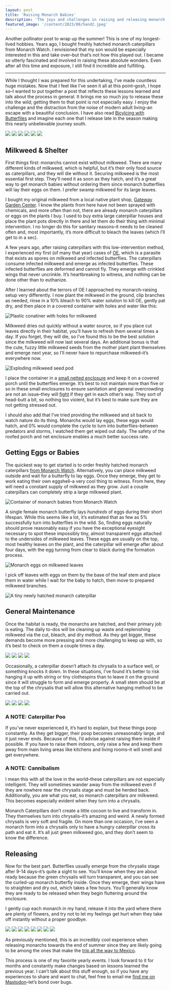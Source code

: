 ```yaml
---
layout: post
title: 'Raising Monarch Babies'
description: 'The joys and challenges in raising and releasing monarch butteflies.'
featured_image: '/content/2023/08/hand2.jpeg'
---
```

Another pollinator post to wrap up the summer! This is one of my longest-lived hobbies. Years ago, I bought freshly hatched monarch caterpillars from Monarch Watch. I envisioned that my son would be especially interested in this and take over–but that’s not how this played out. I became so utterly fascinated and involved in raising these absolute wonders. Even after all this time and exposure, I still find it incredible and fulfilling. 

<hr />

While I thought I was prepared for this undertaking, I’ve made countless huge mistakes. Now that I feel like I’ve seen it all at this point–gosh, I hope so–I wanted to put together a post that reflects these lessons learned and talk about the process in general. It brings me so much joy to release these into the wild; getting them to that point is not especially easy. I enjoy the challenge and the distraction from the noise of modern adult living–an escape with a beautiful conclusion. I have also read [Bicylcing with Butterfiles](https://bookshop.org/p/books/bicycling-with-butterflies-my-10-201-mile-journey-following-the-monarch-migration-sara-dykman/14823116) and imagine each one that I release late in the season making this nearly unbelievable journey south. 

<div class="gallery" data-columns="2">
  <img src="/content/2023/08/hand1.JPG">
  <img src="/content/2023/08/hand2.jpeg">
  <img src="/content/2023/08/hand3.jpeg">
  <img src="/content/2023/08/hand5.JPG">
  <img src="/content/2023/08/hand6.jpeg">
  <img src="/content/2023/08/hand7.jpeg">
</div>

## Milkweed & Shelter
First things first: monarchs cannot exist without milkweed. There are many different kinds of milkweed, which is helpful, but it’s their only food source as caterpillars, and they will die without it. Securing milkweed is the most essential first step. They’ll need it as soon as they hatch, and it’s a great way to get monarch babies without ordering them since monarch butterflies will lay their eggs on them. I prefer swamp milkweed for its large leaves. 

I bought my original milkweed from a local native plant shop, [Gateway Garden Center](https://www.gatewaygardens.com/). I know the plants from here have not been sprayed with chemicals, and more often than not, there are already monarch caterpillars or eggs on the plants I buy. I used to buy extra large caterpillar houses and place the plant pots directly in there and let them do their thing with minimal intervention. I no longer do this for sanitary reasons–it needs to be cleaned often and, most importantly, it’s more difficult to bleach the leaves (which I’ll get to in a sec). 

A few years ago, after raising caterpillars with this low-intervention method, I experienced my first (of many that year) cases of [OE](https://www.monarchparasites.org/oe), which is a parasite that exists as spores on milkweed and infected butterflies. The caterpillars consume infected milkweed and emerge as infected butterflies. These infected butterflies are deformed and cannot fly. They emerge with crinkled wings that never uncrinkle. It’s heartbreaking to witness, and nothing can be done other than to euthanize. 

After I learned about the terrors of OE I approached my monarch-raising setup very differently. I now plant the milkweed in the ground, clip branches as needed, rinse in a 10% bleach to 90% water solution to kill OE, gently pat dry, and then place in a covered container with holes and water like this:

![Plastic conatiner with holes for milkweed](/content/2023/08/container.jpg)

Milkweed dries out quickly without a water source, so if you place cut leaves directly in their habitat, you’ll have to refresh them several times a day. If you forget, they will die, so I’ve found this to be the best solution since the milkweed will now last several days. An additional bonus is that the cute, fuzzy little milkweed seeds from the mother plant plant themselves and emerge next year, so I’ll never have to repurchase milkweed–it’s everywhere now. 

![Exploding milkweed seed pod](/content/2023/08/milkweed-seeds.JPG)

I place the container in a [small netted enclosure](https://www.amazon.com/Insect-Butterfly-Habitat-Terrarium-Polyester/dp/B07PQVTW9C/ref=asc_df_B07PQVTW9C/?tag=&linkCode=df0&hvadid=343269712304&hvpos=&hvnetw=g&hvrand=16520357288669115978&hvpone=&hvptwo=&hvqmt=&hvdev=c&hvdvcmdl=&hvlocint=&hvlocphy=9007479&hvtargid=pla-733325012311&ref=&adgrpid=69726068875&th=1) and keep it on a covered porch until the butterflies emerge. It’s best to not maintain more than five or so in these small enclosures to ensure sanitation and general overcrowding are not an issue–they will [fight](https://mastodon.yupgup.com/@joni/110945642717612538) if they get in each other’s way. They sort of head-butt a bit, so nothing too violent, but it’s best to make sure they are not getting stressed out.   

I should also add that I’ve tried providing the milkweed and sit back to watch nature do its thing. Monarchs would lay eggs, these eggs would hatch, and 0% would complete the cycle to turn into butterflies–between predators and storms, I watched them get wiped out daily. The safety of the roofed porch and net enclosure enables a much better success rate. 

## Getting Eggs or Babies
The quickest way to get started is to order freshly hatched monarch caterpillars [from Monarch Watch](https://shop.monarchwatch.org/product/Rearing-Kit/113232). Alternatively, you can place milkweed outside and wait for a butterfly to lay eggs. Once they emerge, they get to work eating their own eggshell–a very cool thing to witness. From here, they will need a constant supply of milkweed as they grow. Just a couple caterpillars can completely strip a large milkweed plant.  

![Container of monarch babies from Monarch Watch](/content/2023/08/bought-babies.jpg)

A single female monarch butterfly lays *hundreds* of eggs during their short lifespan. While this seems like a lot, it’s estimated that as few as 5% successfully turn into butterflies in the wild. So, finding eggs naturally should prove reasonably easy if you have the exceptional eyesight necessary to spot these impossibly tiny, almost transparent eggs attached to the undersides of milkweed leaves. These eggs are usually on the top, most healthy leaves on the plant, and the caterpillar will emerge after about four days, with the egg turning from clear to black during the formation process. 

![Monarch eggs on milkweed leaves](/content/2023/08/eggs.jpg)

I pick off leaves with eggs on them by the base of the leaf stem and place them in water while I wait for the baby to hatch, then move to prepared milkweed branches. 

![A tiny newly hatched monarch caterpillar](/content/2023/08/baby.JPG)

## General Maintenance 
Once the habitat is ready, the monarchs are hatched, and their primary job is eating. The daily to-dos will be cleaning up waste and replenishing milkweed via the cut, bleach, and dry method. As they get bigger, these demands become more pressing and more challenging to keep up with, so it’s best to check on them a couple times a day. 

<div class="gallery" data-columns="2">
  <img src="/content/2023/08/caterpillar-large1.jpeg">
  <img src="/content/2023/08/caterpillars-large2.jpeg">
  <img src="/content/2023/08/caterpillars-large3.jpg">
  <img src="/content/2023/08/caterpillars1.jpeg">
</div>

Occasionally, a caterpillar doesn’t attach its chrysalis to a surface well, or something knocks it down. In these situations, I’ve found it’s better to risk hanging it up with string or tiny clothespins than to leave it on the ground since it will struggle to form and emerge properly. A small stem should be at the top of the chrysalis that will allow this alternative hanging method to be carried out.

<div class="gallery" data-columns="2">
  <img src="/content/2023/08/jshape.jpeg">
  <img src="/content/2023/08/jshape2.JPG">
  <img src="/content/2023/08/ready1.JPG">
  <img src="/content/2023/08/crinkle2.JPG">
</div>

### A NOTE: Caterpillar Poo
If you’ve never experienced it, it’s hard to explain, but these things poop constantly. As they get bigger, their poop becomes unreasonably large, and it just never ends. Because of this, I’d advise against raising them inside if possible. If you have to raise them indoors, only raise a few and keep them away from main living areas like kitchens and living rooms–it will smell and get everywhere.  

### A NOTE: Cannibalism 
I mean this with all the love in the world–these caterpillars are not especially intelligent. They will sometimes wander away from the milkweed even if they are nowhere near the chrysalis stage and must be herded back. Additionally, you are what you eat, so monarch caterpillars *are* milkweed. This becomes especially evident when they turn into a chrysalis. 

Monarch Caterpillars don’t create a little cocoon to live and transform in. They themselves turn into chrysalis–it’s amazing and weird. A newly formed chrysalis is very soft and fragile. On more than one occasion, I’ve seen a monarch form into a chrysalis only to have a hungry caterpillar cross its path and eat it. It’s all just green milkweed goo, and they don’t seem to know the difference.  

## Releasing 
Now for the best part. Butterflies usually emerge from the chrysalis stage after 9-14 days–it’s quite a sight to see. You’ll know when they are about ready because the green chrysalis will turn transparent, and you can see the curled-up monarch butterfly inside. Once they emerge, their wings have to straighten and dry out, which takes a few hours. You’ll generally know they are ready to be released when they begin fluttering around the enclosure.

I gently cup each monarch in my hand, release it into the yard where there are plenty of flowers, and try not to let my feelings get hurt when they take off instantly without a proper goodbye. 

<div class="gallery" data-columns="2">
  <img src="/content/2023/08/flower1.jpeg">
  <img src="/content/2023/08/flower2.jpeg">
  <img src="/content/2023/08/flower3.JPG">
  <img src="/content/2023/08/flower4.jpeg">
  <img src="/content/2023/08/flower5.jpeg">
  <img src="/content/2023/08/flower6.JPG">
  <img src="/content/2023/08/flower7.JPG">
  <img src="/content/2023/08/flower8.JPG">
</div>

As previously mentioned, this is an incredibly cool experience when releasing monarchs towards the end of summer since they are likely going to be among the ones that make the [trip all the way to Mexico](https://monarchjointventure.org/monarch-biology/monarch-migration#:~:text=Each%20fall%2C%20North%20American%20monarchs,is%20to%20the%20California%20coast.).

This process is one of my favorite yearly events. I look forward to it for months and constantly make changes based on lessons learned the previous year. I can’t talk about this stuff enough, so if you have any experiences to share and want to chat, feel free to email me [find me on Mastodon](https://mastodon.yupgup.com/@joni)–let’s bond over bugs.
